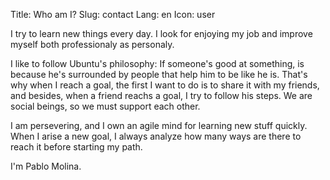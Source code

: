 Title: Who am I?
Slug: contact
Lang: en
Icon: user

I try to learn new things every day. I look for enjoying my job and improve myself both professionaly as personaly.

I like to follow Ubuntu's philosophy: If someone's good at something, is because he's surrounded by people that help him to be like he is. That's why when I reach a goal, the first I want to do is to share it with my friends, and besides, when a friend reachs a goal, I try to follow his steps. We are social beings, so we must support each other.

I am persevering, and I own an agile mind for learning new stuff quickly. When I arise a new goal, I always analyze how many ways are there to reach it before starting my path.

I'm Pablo Molina.
